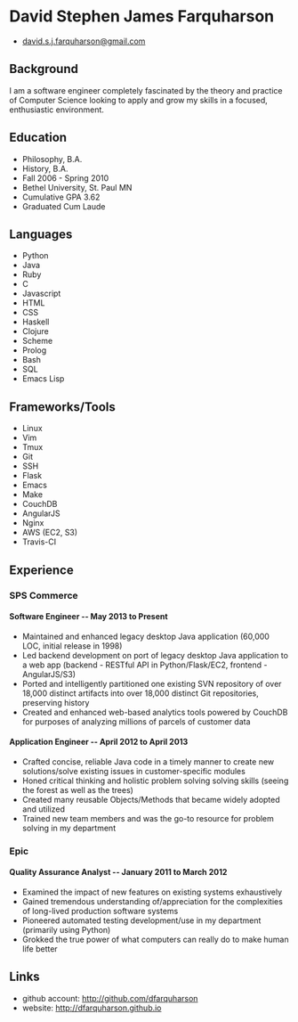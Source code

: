 # David Stephen James Farquharson
* <david.s.j.farquharson@gmail.com>

## Background

I am a software engineer completely fascinated by the theory and practice of Computer Science looking to apply and grow my skills in a focused, enthusiastic environment.


## Education

* Philosophy, B.A.
* History, B.A.
* Fall 2006 - Spring 2010
* Bethel University, St. Paul MN
* Cumulative GPA 3.62
* Graduated Cum Laude


## Languages

* Python
* Java
* Ruby
* C
* Javascript
* HTML
* CSS
* Haskell
* Clojure
* Scheme
* Prolog 
* Bash
* SQL
* Emacs Lisp


## Frameworks/Tools

* Linux
* Vim
* Tmux
* Git
* SSH
* Flask
* Emacs
* Make
* CouchDB
* AngularJS
* Nginx
* AWS (EC2, S3)
* Travis-CI


## Experience

### SPS Commerce

#### Software Engineer -- May 2013 to Present

* Maintained and enhanced legacy desktop Java application (60,000 LOC, initial release in 1998)
* Led backend development on port of legacy desktop Java application to a web app (backend - RESTful API in Python/Flask/EC2, frontend - AngularJS/S3)
* Ported and intelligently partitioned one existing SVN repository of over 18,000 distinct artifacts into over 18,000 distinct Git repositories, preserving history
* Created and enhanced web-based analytics tools powered by CouchDB for purposes of analyzing millions of parcels of customer data


#### Application Engineer -- April 2012 to April 2013

* Crafted concise, reliable Java code in a timely manner to create new solutions/solve existing issues in customer-specific modules
* Honed critical thinking and holistic problem solving solving skills (seeing the forest as well as the trees)
* Created many reusable Objects/Methods that became widely adopted and utilized
* Trained new team members and was the go-to resource for problem solving in my department


### Epic 

#### Quality Assurance Analyst -- January 2011 to March 2012

* Examined the impact of new features on existing systems exhaustively
* Gained tremendous understanding of/appreciation for the complexities of long-lived production software systems
* Pioneered automated testing development/use in my department (primarily using Python)
* Grokked the true power of what computers can really do to make human life better


## Links

* github account: <http://github.com/dfarquharson>
* website: <http://dfarquharson.github.io>
